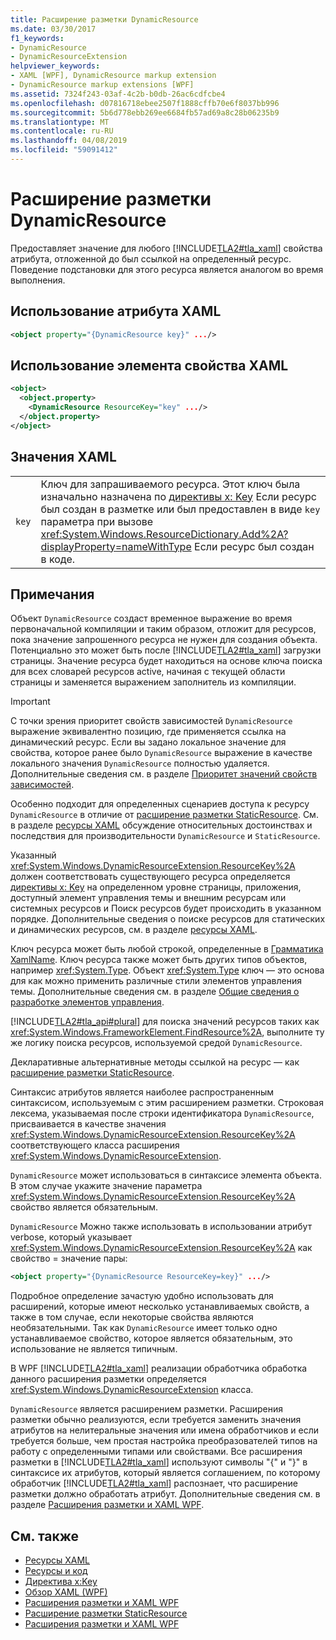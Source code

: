 ```yaml
---
title: Расширение разметки DynamicResource
ms.date: 03/30/2017
f1_keywords:
- DynamicResource
- DynamicResourceExtension
helpviewer_keywords:
- XAML [WPF], DynamicResource markup extension
- DynamicResource markup extensions [WPF]
ms.assetid: 7324f243-03af-4c2b-b0db-26ac6cdfcbe4
ms.openlocfilehash: d07816718ebee2507f1888cffb70e6f8037bb996
ms.sourcegitcommit: 5b6d778ebb269ee6684fb57ad69a8c28b06235b9
ms.translationtype: MT
ms.contentlocale: ru-RU
ms.lasthandoff: 04/08/2019
ms.locfileid: "59091412"
---
```

# <a name="dynamicresource-markup-extension"></a>Расширение разметки DynamicResource
Предоставляет значение для любого [!INCLUDE[TLA2#tla_xaml](../../../../includes/tla2sharptla-xaml-md.md)] свойства атрибута, отложенной до был ссылкой на определенный ресурс. Поведение подстановки для этого ресурса является аналогом во время выполнения.  
  
## <a name="xaml-attribute-usage"></a>Использование атрибута XAML  
  
```xml  
<object property="{DynamicResource key}" .../>  
```  
  
## <a name="xaml-property-element-usage"></a>Использование элемента свойства XAML  
  
```xml  
<object>  
  <object.property>  
    <DynamicResource ResourceKey="key" .../>  
  </object.property>  
</object>  
```  
  
## <a name="xaml-values"></a>Значения XAML  
  
|||  
|-|-|  
|`key`|Ключ для запрашиваемого ресурса. Этот ключ была изначально назначена по [директивы x: Key](../../xaml-services/x-key-directive.md) Если ресурс был создан в разметке или был предоставлен в виде `key` параметра при вызове <xref:System.Windows.ResourceDictionary.Add%2A?displayProperty=nameWithType> Если ресурс был создан в коде.|  
  
## <a name="remarks"></a>Примечания  
 Объект `DynamicResource` создаст временное выражение во время первоначальной компиляции и таким образом, отложит для ресурсов, пока значение запрошенного ресурса не нужен для создания объекта. Потенциально это может быть после [!INCLUDE[TLA2#tla_xaml](../../../../includes/tla2sharptla-xaml-md.md)] загрузки страницы. Значение ресурса будет находиться на основе ключа поиска для всех словарей ресурсов active, начиная с текущей области страницы и заменяется выражением заполнитель из компиляции.  
  
> [!IMPORTANT]
>  С точки зрения приоритет свойств зависимостей `DynamicResource` выражение эквивалентно позицию, где применяется ссылка на динамический ресурс. Если вы задано локальное значение для свойства, которое ранее было `DynamicResource` выражение в качестве локального значения `DynamicResource` полностью удаляется. Дополнительные сведения см. в разделе [Приоритет значений свойств зависимостей](dependency-property-value-precedence.md).  
  
 Особенно подходит для определенных сценариев доступа к ресурсу `DynamicResource` в отличие от [расширение разметки StaticResource](staticresource-markup-extension.md). См. в разделе [ресурсы XAML](xaml-resources.md) обсуждение относительных достоинствах и последствия для производительности `DynamicResource` и `StaticResource`.  
  
 Указанный <xref:System.Windows.DynamicResourceExtension.ResourceKey%2A> должен соответствовать существующего ресурса определяется [директивы x: Key](../../xaml-services/x-key-directive.md) на определенном уровне страницы, приложения, доступный элемент управления темы и внешним ресурсам или системных ресурсов и Поиск ресурсов будет происходить в указанном порядке. Дополнительные сведения о поиске ресурсов для статических и динамических ресурсов, см. в разделе [ресурсы XAML](xaml-resources.md).  
  
 Ключ ресурса может быть любой строкой, определенные в [Грамматика XamlName](../../xaml-services/xamlname-grammar.md). Ключ ресурса также может быть других типов объектов, например <xref:System.Type>. Объект <xref:System.Type> ключ — это основа для как можно применить различные стили элементов управления темы. Дополнительные сведения см. в разделе [Общие сведения о разработке элементов управления](../controls/control-authoring-overview.md).  
  
 [!INCLUDE[TLA2#tla_api#plural](../../../../includes/tla2sharptla-apisharpplural-md.md)] для поиска значений ресурсов таких как <xref:System.Windows.FrameworkElement.FindResource%2A>, выполните ту же логику поиска ресурсов, используемой средой `DynamicResource`.  
  
 Декларативные альтернативные методы ссылкой на ресурс — как [расширение разметки StaticResource](staticresource-markup-extension.md).  
  
 Синтаксис атрибутов является наиболее распространенным синтаксисом, используемым с этим расширением разметки. Строковая лексема, указываемая после строки идентификатора `DynamicResource`, присваивается в качестве значения <xref:System.Windows.DynamicResourceExtension.ResourceKey%2A> соответствующего класса расширения <xref:System.Windows.DynamicResourceExtension>.  
  
 `DynamicResource` может использоваться в синтаксисе элемента объекта. В этом случае укажите значение параметра <xref:System.Windows.DynamicResourceExtension.ResourceKey%2A> свойство является обязательным.  
  
 `DynamicResource` Можно также использовать в использовании атрибут verbose, который указывает <xref:System.Windows.DynamicResourceExtension.ResourceKey%2A> как свойство = значение пары:  
  
```xml  
<object property="{DynamicResource ResourceKey=key}" .../>  
```  
  
 Подробное определение зачастую удобно использовать для расширений, которые имеют несколько устанавливаемых свойств, а также в том случае, если некоторые свойства являются необязательными. Так как `DynamicResource` имеет только одно устанавливаемое свойство, которое является обязательным, это использование не является типичным.  
  
 В WPF [!INCLUDE[TLA2#tla_xaml](../../../../includes/tla2sharptla-xaml-md.md)] реализации обработчика обработка данного расширения разметки определяется <xref:System.Windows.DynamicResourceExtension> класса.  
  
 `DynamicResource` является расширением разметки. Расширения разметки обычно реализуются, если требуется заменить значения атрибутов на нелитеральные значения или имена обработчиков и если требуется больше, чем простая настройка преобразователей типов на работу с определенными типами или свойствами. Все расширения разметки в [!INCLUDE[TLA2#tla_xaml](../../../../includes/tla2sharptla-xaml-md.md)] используют символы "{" и "}" в синтаксисе их атрибутов, который является соглашением, по которому обработчик [!INCLUDE[TLA2#tla_xaml](../../../../includes/tla2sharptla-xaml-md.md)] распознает, что расширение разметки должно обработать атрибут. Дополнительные сведения см. в разделе [Расширения разметки и XAML WPF](markup-extensions-and-wpf-xaml.md).  
  
## <a name="see-also"></a>См. также

- [Ресурсы XAML](xaml-resources.md)
- [Ресурсы и код](resources-and-code.md)
- [Директива x:Key](../../xaml-services/x-key-directive.md)
- [Обзор XAML (WPF)](xaml-overview-wpf.md)
- [Расширения разметки и XAML WPF](markup-extensions-and-wpf-xaml.md)
- [Расширение разметки StaticResource](staticresource-markup-extension.md)
- [Расширения разметки и XAML WPF](markup-extensions-and-wpf-xaml.md)
